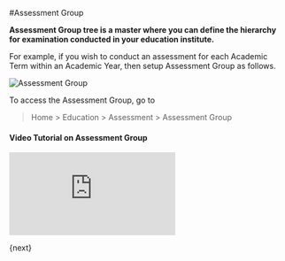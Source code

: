 <!-- add-breadcrumbs -->
#Assessment Group

**Assessment Group tree is a master where you can define the hierarchy for examination conducted in your education institute.**

For example, if you wish to conduct an assessment for each Academic Term within an Academic Year, then setup Assessment Group as follows.

![Assessment Group](/docs/v13/assets/img/education/education-assessment-group.png)

To access the Assessment Group, go to

> Home > Education > Assessment > Assessment Group

#### Video Tutorial on Assessment Group



<div>
    <div class='embed-container'>
        <iframe src='https://www.youtube.com/embed/I1T7Z2JbcP4' frameborder='0' allowfullscreen>
        </iframe>
    </div>
</div>

{next}